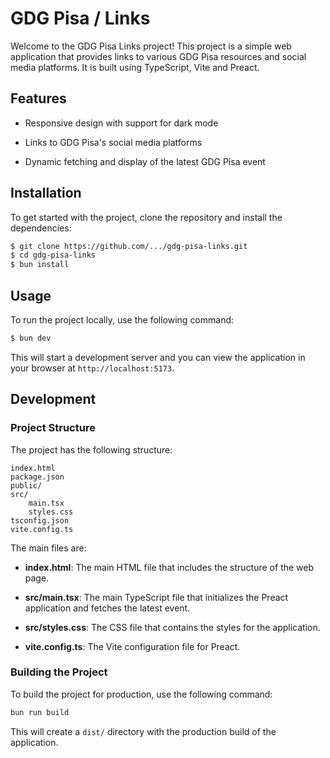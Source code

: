 # GDG Pisa / Links

Welcome to the GDG Pisa Links project! This project is a simple web application that provides links
to various GDG Pisa resources and social media platforms. It is built using TypeScript, Vite and
Preact.

## Features

-   Responsive design with support for dark mode

-   Links to GDG Pisa's social media platforms

-   Dynamic fetching and display of the latest GDG Pisa event

## Installation

To get started with the project, clone the repository and install the dependencies:

```sh
$ git clone https://github.com/.../gdg-pisa-links.git
$ cd gdg-pisa-links
$ bun install
```

## Usage

To run the project locally, use the following command:

```sh
$ bun dev
```

This will start a development server and you can view the application in your browser at
`http://localhost:5173`.

## Development

### Project Structure

The project has the following structure:

```
index.html
package.json
public/
src/
    main.tsx
    styles.css
tsconfig.json
vite.config.ts
```

The main files are:

-   **index.html**: The main HTML file that includes the structure of the web page.

-   **src/main.tsx**: The main TypeScript file that initializes the Preact application and fetches
    the latest event.

-   **src/styles.css**: The CSS file that contains the styles for the application.

-   **vite.config.ts**: The Vite configuration file for Preact.

### Building the Project

To build the project for production, use the following command:

```sh
bun run build
```

This will create a `dist/` directory with the production build of the application.

